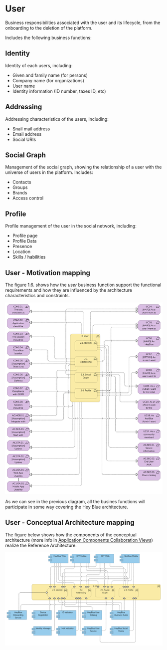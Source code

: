 # User

Business responsibilities associated with the user and its lifecycle, from the onboarding to the deletion of the platform.

Includes the following business functions:

## Identity

Identity of each users, including:

* Given and family name (for persons)
* Company name (for organizations)
* User name
* Identity information (ID number, taxes ID, etc)

## Addressing

Addressing characteristics of the users, including:

* Snail mail address
* Email address
* Social URIs

## Social Graph

Management of the social graph, showing the relationship of a user with the universe of users in the platform. Includes:

* Contacts
* Groups
* Brands
* Access control

## Profile

Profile management of the user in the social network, including:

* Profile page
* Profile Data
* Presence
* Location
* Skills / habilities

## User - Motivation mapping

The figure 1.6. shows how the *user* business function support the functional requirements and how they are influenced by the architecture characteristics and constraints.

![User - Motivation matrix](/Assets/1.6-Motivation-User-mapping.png)

As we can see in the previous diagram, all the busines functions will participate in some way covering the Hey Blue architecture.

## User - Conceptual Architecture mapping

The figure below shows how the components of the conceptual architecture (more info in [Application Components Collaboration Views](/README.md#application-component-collaboration-views)) realize the Reference Architecture.

![User Conceptual Architecture Mapping](/Assets/User-Conceptual-Architecture-Mapping.png)